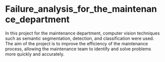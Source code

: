 # Failure_analysis_for_the_maintenance_department
In this project for the maintenance department, computer vision techniques such as semantic segmentation, detection, and classification were used. The aim of the project is to improve the efficiency of the maintenance process, allowing the maintenance team to identify and solve problems more quickly and accurately.
